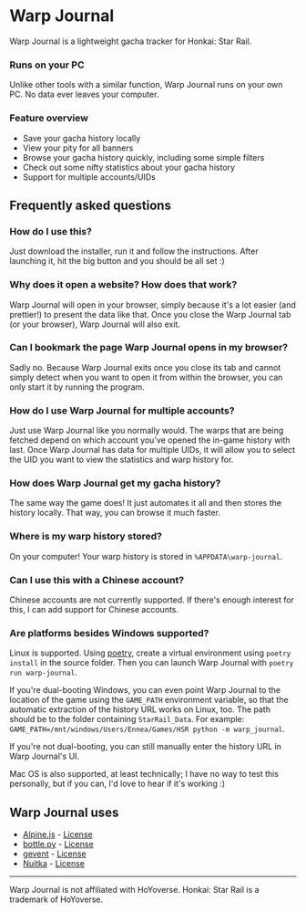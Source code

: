 # Warp Journal

Warp Journal is a lightweight gacha tracker for Honkai: Star Rail.

### Runs on your PC

Unlike other tools with a similar function, Warp Journal runs on your own PC. No data ever leaves your computer.

### Feature overview

- Save your gacha history locally
- View your pity for all banners
- Browse your gacha history quickly, including some simple filters
- Check out some nifty statistics about your gacha history
- Support for multiple accounts/UIDs

## Frequently asked questions

### How do I use this?

Just download the installer, run it and follow the instructions. After launching it, hit the big button and you should be all set :)

### Why does it open a website? How does that work?

Warp Journal will open in your browser, simply because it's a lot easier (and prettier!) to present the data like that. Once you close the Warp Journal tab (or your browser), Warp Journal will also exit.

### Can I bookmark the page Warp Journal opens in my browser?

Sadly no. Because Warp Journal exits once you close its tab and cannot simply detect when you want to open it from within the browser, you can only start it by running the program.

### How do I use Warp Journal for multiple accounts?

Just use Warp Journal like you normally would. The warps that are being fetched depend on which account you've opened the in-game history with last. Once Warp Journal has data for multiple UIDs, it will allow you to select the UID you want to view the statistics and warp history for.

### How does Warp Journal get my gacha history?

The same way the game does! It just automates it all and then stores the history locally. That way, you can browse it much faster.

### Where is my warp history stored?

On your computer! Your warp history is stored in `%APPDATA\warp-journal`.

### Can I use this with a Chinese account?

Chinese accounts are not currently supported. If there's enough interest for this, I can add support for Chinese accounts.

### Are platforms besides Windows supported?

Linux is supported. Using [poetry](https://python-poetry.org/),
create a virtual environment using `poetry install` in the source folder.
Then you can launch Warp Journal with `poetry run warp-journal`.

If you're dual-booting Windows, you can even point Warp Journal to the location of the game using the `GAME_PATH` environment variable, so that the automatic extraction of the history URL works on Linux, too.
The path should be to the folder containing `StarRail_Data`.
For example: `GAME_PATH=/mnt/windows/Users/Ennea/Games/HSR python -m warp_journal`.

If you're not dual-booting, you can still manually enter the history URL in Warp Journal's UI.

Mac OS is also supported, at least technically; I have no way to test this personally, but if you can, I'd love to hear if it's working :)

## Warp Journal uses

- [Alpine.js](https://github.com/alpinejs/alpine) - [License](3rd-party-licenses/LICENSE_alpinejs)
- [bottle.py](https://github.com/bottlepy/bottle) - [License](3rd-party-licenses/LICENSE_bottlepy)
- [gevent](https://github.com/gevent/gevent) - [License](3rd-party-licenses/LICENSE_gevent)
- [Nuitka](https://github.com/Nuitka/Nuitka) - [License](3rd-party-licenses/LICENSE_Nuitka)

---
Warp Journal is not affiliated with HoYoverse. Honkai: Star Rail is a trademark of HoYoverse.
